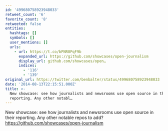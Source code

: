 ```yaml
---
id: '499680758923948033'
retweet_count: '6'
favorite_count: '8'
retweeted: false
entities:
  hashtags: []
  symbols: []
  user_mentions: []
  urls:
    - url: https://t.co/bPNR8PqF9b
      expanded_url: https://github.com/showcases/open-journalism
      display_url: github.com/showcases/open…
      indices:
        - '116'
        - '139'
original_url: https://twitter.com/benbalter/status/499680758923948033
date: '2014-08-13T22:15:51.000Z'
title: >-
  New showcase: see how journalists and newsrooms use open source in their
  reporting. Any other notabl…
---
```


New showcase: see how journalists and newsrooms use open source in their reporting. Any other notable repos to add? https://github.com/showcases/open-journalism